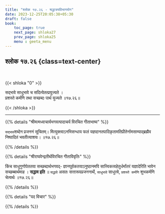 ```yaml
---
title: "श्लोक १७.२६ - श्रद्धात्रयविभागयोग"
date: 2023-12-25T20:05:38+05:30
draft: false
book:
    toc_page: true
    next_page: shloka27
    prev_page: shloka25
    menu : geeta_menu
---
```




## श्लोक १७.२६ {class=text-center}

<br/>

{{< shloka  "0"  >}}

सद्भावे साधुभावे च सदित्येतत्प्रयुज्यते ।  
प्रशस्ते कर्मणि तथा सच्छब्दः पार्थ युज्यते ॥१७.२६॥

{{< /shloka >}}

---


{{% details "श्रीमत्मध्वाचार्यभगवत्पादाचर्य विरचित  गीताभाष्य" %}}

`सद्भाव`शब्देन प्रजननं सूचितम्। मित्युक्त्वाऽनभिसन्धाय फलं 
यज्ञदानतपादिकृतामतिप्रीतेर्नामसाम्याद्ब्रह्मैव निष्पादितं भवतीत्याशयः। ॥१७.२६॥

{{% /details %}}



{{% details "श्रीराघवेन्द्रतीर्थविरचित गीताविवृतिः" %}}

किंच साधुगुणोपेततया सच्छब्दार्थभगवद्‌- 
ज्ञानपूर्वकतयाऽनुष्ठानमपि सात्त्विकत्वहेतुर्धर्मांतरं यज्ञादेरिति 
भावेन सच्छब्बार्थमाह । **सद्धाव इति** ॥ 
`सद्धावे` असतः सत्तारूपप्रजननार्थे, `साधुभावे` साधुत्त्वे, 
`प्रशस्ते कर्मणि` शुभकर्मणि चेत्यर्थः ॥१७.२६॥

{{% /details %}}



{{% details "पद विचार" %}}


{{% /details %}}
